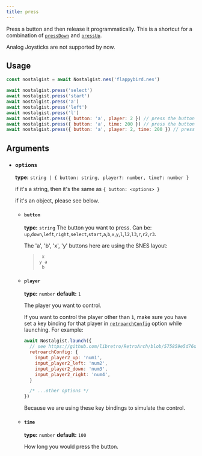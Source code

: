 ```yaml
---
title: press
---
```


Press a button and then release it programmatically. This is a shortcut for a combination of [`pressDown`](/apis/press-down) and [`pressUp`](/apis/press-up).

Analog Joysticks are not supported by now.

## Usage
```js
const nostalgist = await Nostalgist.nes('flappybird.nes')

await nostalgist.press('select')
await nostalgist.press('start')
await nostalgist.press('a')
await nostalgist.press('left')
await nostalgist.press('l')
await nostalgist.press({ button: 'a', player: 2 }) // press the button "a" on player 2's controller
await nostalgist.press({ button: 'a', time: 200 }) // press the button "a" for 200 milliseconds
await nostalgist.press({ button: 'a', player: 2, time: 200 }) // press the button "a" on player 2's controller for 200 milliseconds
```

## Arguments
+ ### `options`

  **type:** `string | { button: string, player?: number, time?: number }`

  if it's a string, then it's the same as `{ button: <options> }`

  if it's an object, please see below.

  + #### `button`
    **type:** `string`
    The button you want to press. Can be: `up`,`down`,`left`,`right`,`select`,`start`,`a`,`b`,`x`,`y`,`l`,`l2`,`l3`,`r`,`r2`,`r3`.

    The 'a', 'b', 'x', 'y' buttons here are using the SNES layout:
    > <pre><code> x<br>y a<br> b</code></pre>

  + #### `player`
    **type:** `number` **default:** `1`

    The player you want to control.

    If you want to control the player other than `1`, make sure you have set a key binding for that player in [`retroarchConfig`](/apis/launch#retroarchconfig) option while launching.
    For example:
    ```js
    await Nostalgist.launch({
      // see https://github.com/libretro/RetroArch/blob/575859e5d76d921cb490f55afcd0bbca90d4a742/retroarch.cfg#L468-L483
      retroarchConfig: {
        input_player2_up: 'num1',
        input_player2_left: 'num2',
        input_player2_down: 'num3',
        input_player2_right: 'num4',
      }

      /* ...other options */
    })
    ```
    Because we are using these key bindings to simulate the control.

  + #### `time`
    **type:** `number` **default:** `100`

    How long you would press the button.
